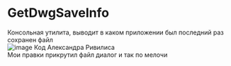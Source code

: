 # GetDwgSaveInfo
Консольная утилита, выводит в каком приложении был последний раз сохранен файл\
![image](https://github.com/doctorRaz/GetDwgSaveInfo/assets/36532296/4e3a3418-ccdd-4737-900a-ba9b83c48e12)
Код Александра Ривилиса\
Мои правки прикрутил файл диалог и так по мелочи
